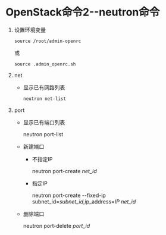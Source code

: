 # OpenStack命令2--neutron命令

1. 设置环境变量

   ```shell
   source /root/admin-openrc
   ```

   或

   ```shell
   source .admin_openrc.sh
   ```

2. net

   + 显示已有网路列表

     ```bash
     neutron net-list
     ```

3. port

   + 显示已有端口列表

     neutron port-list

   + 新建端口

     + 不指定IP

       neutron port-create *net_id*

     + 指定IP

       neutron port-create --fixed-ip subnet_id=*subnet_id*,ip_address=*IP* *net_id*

   + 删除端口

     neutron port-delete *port_id*



